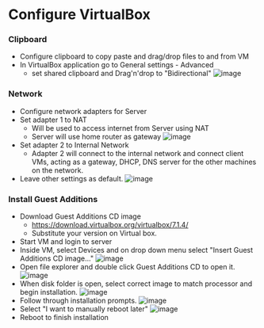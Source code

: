 # Configure VirtualBox

### Clipboard
- Configure clipboard to copy paste and drag/drop files to and from VM
- In VirtualBox application go to General settings - Advanced
	-  set shared clipboard and Drag'n'drop to "Bidirectional"
![image](https://i.imgur.com/l57WtUF.png)
### Network
- Configure network adapters for Server
- Set adapter 1 to NAT
	- Will be used to access internet from Server using NAT
	- Server will use home router as gateway 
![image](https://i.imgur.com/2kbIOoW.png)
- Set adapter 2 to Internal Network
	- Adapter 2 will connect to the internal network and connect client VMs, acting as a gateway, DHCP, DNS server for the other machines on the network.
- Leave other settings as default.
![image](https://i.imgur.com/1afPs0P.png)
### Install Guest Additions
- Download Guest Additions CD image
	- https://download.virtualbox.org/virtualbox/7.1.4/
	- Substitute your version on Virtual box.
- Start VM and login to server
- Inside VM, select Devices and on drop down menu select "Insert Guest Additions CD image..."
![image](https://i.imgur.com/nCTlCnL.png)
- Open file explorer and double click Guest Additions CD to open it. 
![image](https://i.imgur.com/m8Lvuzl.png)
- When disk folder is open, select correct image to match processor and begin installation.
![image](https://i.imgur.com/i9d8g4d.png)
- Follow through installation prompts.
![image](https://i.imgur.com/c3wnqhH.png)
- Select "I want to manually reboot later"
![image](https://i.imgur.com/gQHS9lm.png)
- Reboot to finish installation

